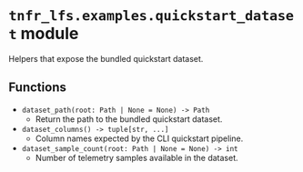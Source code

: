 # `tnfr_lfs.examples.quickstart_dataset` module
Helpers that expose the bundled quickstart dataset.

## Functions
- `dataset_path(root: Path | None = None) -> Path`
  - Return the path to the bundled quickstart dataset.
- `dataset_columns() -> tuple[str, ...]`
  - Column names expected by the CLI quickstart pipeline.
- `dataset_sample_count(root: Path | None = None) -> int`
  - Number of telemetry samples available in the dataset.


